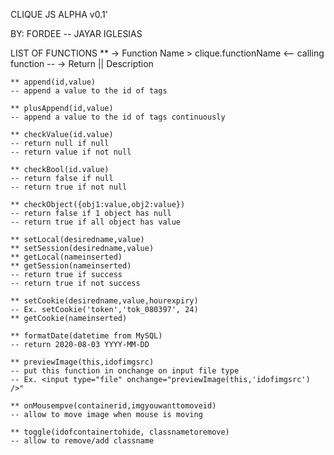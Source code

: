 CLIQUE JS ALPHA v0.1'

BY: FORDEE -- JAYAR IGLESIAS

LIST OF FUNCTIONS
    ** -> Function Name
        > clique.functionName <-- calling function
    -- -> Return || Description

    ** append(id,value)
    -- append a value to the id of tags

    ** plusAppend(id,value)
    -- append a value to the id of tags continuously

    ** checkValue(id.value)
    -- return null if null
    -- return value if not null

    ** checkBool(id.value)
    -- return false if null 
    -- return true if not null

    ** checkObject({obj1:value,obj2:value})
    -- return false if 1 object has null
    -- return true if all object has value

    ** setLocal(desiredname,value)
    ** setSession(desiredname,value)
    ** getLocal(nameinserted)
    ** getSession(nameinserted)
    -- return true if success
    -- return true if not success 

    ** setCookie(desiredname,value,hourexpiry)
    -- Ex. setCookie('token','tok_080397', 24)
    ** getCookie(nameinserted)

    ** formatDate(datetime from MySQL)
    -- return 2020-08-03 YYYY-MM-DD 

    ** previewImage(this,idofimgsrc)
    -- put this function in onchange on input file type 
    -- Ex. <input type="file" onchange="previewImage(this,'idofimgsrc') />"

    ** onMousempve(containerid,imgyouwanttomoveid)
    -- allow to move image when mouse is moving

    ** toggle(idofcontainertohide, classnametoremove)
    -- allow to remove/add classname
